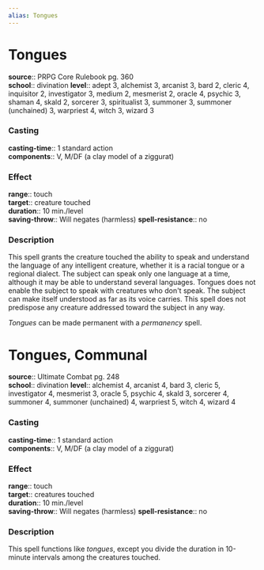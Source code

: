 ```yaml
---
alias: Tongues
---
```


# Tongues 

**source**:: PRPG Core Rulebook pg. 360  
**school**:: divination
**level**:: adept 3, alchemist 3, arcanist 3, bard 2, cleric 4, inquisitor 2, investigator 3, medium 2, mesmerist 2, oracle 4, psychic 3, shaman 4, skald 2, sorcerer 3, spiritualist 3, summoner 3, summoner (unchained) 3, warpriest 4, witch 3, wizard 3

### Casting 

**casting-time**:: 1 standard action  
**components**:: V, M/DF (a clay model of a ziggurat)

### Effect 

**range**:: touch  
**target**:: creature touched  
**duration**:: 10 min./level  
**saving-throw**:: Will negates (harmless)
**spell-resistance**:: no

### Description 

This spell grants the creature touched the ability to speak and understand the language of any intelligent creature, whether it is a racial tongue or a regional dialect. The subject can speak only one language at a time, although it may be able to understand several languages. Tongues does not enable the subject to speak with creatures who don't speak. The subject can make itself understood as far as its voice carries. This spell does not predispose any creature addressed toward the subject in any way.  
  
*Tongues* can be made permanent with a *permanency* spell.

# Tongues, Communal 

**source**:: Ultimate Combat pg. 248  
**school**:: divination
**level**:: alchemist 4, arcanist 4, bard 3, cleric 5, investigator 4, mesmerist 3, oracle 5, psychic 4, skald 3, sorcerer 4, summoner 4, summoner (unchained) 4, warpriest 5, witch 4, wizard 4

### Casting 

**casting-time**:: 1 standard action  
**components**:: V, M/DF (a clay model of a ziggurat)

### Effect 

**range**:: touch  
**target**:: creatures touched  
**duration**:: 10 min./level  
**saving-throw**:: Will negates (harmless)
**spell-resistance**:: no

### Description 

This spell functions like *tongues*, except you divide the duration in 10-minute intervals among the creatures touched.
